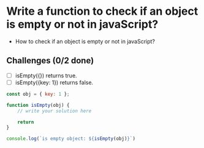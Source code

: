 # Write a function to check if an object is empty or not in javaScript?

- How to check if an object is empty or not in javaScript?

## Challenges (0/2 done)

- [ ] isEmpty({}) returns true.
- [ ] isEmpty({key: 1}) returns false.

```js
const obj = { key: 1 };

function isEmpty(obj) {
    // write your solution here

    return
}

console.log(`is empty object: ${isEmpty(obj)}`)
```
